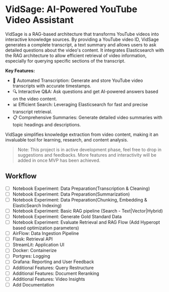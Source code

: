 # VidSage: AI-Powered YouTube Video Assistant

VidSage is a RAG-based architecture that transforms YouTube videos into interactive knowledge sources. By providing a YouTube video ID, VidSage generates a complete transcript, a text summary and allows users to ask detailed questions about the video's content.
It integrates Elasticsearch with the RAG architecture to allow efficient retrieval of video information, especially for querying specific sections of the transcript.

**Key Features:**

* 📝 Automated Transcription: Generate and store YouTube video transcripts with accurate timestamps.
* 🔍 Interactive Q&A: Ask questions and get AI-powered answers based on the video content.
* 📊 Efficient Search: Leveraging Elasticsearch for fast and precise transcript retrieval.
* 📋 Comprehensive Summaries: Generate detailed video summaries with topic headings and descriptions.

VidSage simplifies knowledge extraction from video content, making it an invaluable tool for learning, research, and content analysis.

> Note: This project is in active development phase, feel free to drop in suggestions and feedbacks. More features and interactivity will be added in once MVP has been achieved.

## Workflow

- [ ] Notebook Experiment: Data Preparation(Transcription & Cleaning)
- [ ] Notebook Experiment: Data Preparation(Summarization)
- [ ] Notebook Experiment: Data Preparation(Chunking, Embedding & ElasticSearch Indexing)
- [ ] Notebook Experiment: Basic RAG pipeline (Search - Text|Vector|Hybrid)
- [ ] Notebook Experiment: Generate Gold Standard Data
- [ ] Notebook Experiment: Evaluate Retrieval and RAG Flow (Add Hyperopt based optimization parameters)
- [ ] AirFlow: Data Ingestion Pipeline
- [ ] Flask: Retrieval API
- [ ] StreamLit: Application UI
- [ ] Docker: Containerize
- [ ] Portgres: Logging
- [ ] Grafana: Reporting and User Feedback
- [ ] Additional Features: Query Restructure
- [ ] Additional Features: Document Reranking
- [ ] Additional Features: Video Insights
- [ ] Add Documentation
